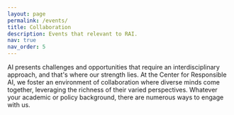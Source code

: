 ```yaml
---
layout: page
permalink: /events/
title: Collaboration
description: Events that relevant to RAI.
nav: true
nav_order: 5
---
```


<div id="banner-other" style="background-image: url('{{ "/assets/img/banner/M2-banner.png" | relative_url }}');"></div>

AI presents challenges and opportunities that require an interdisciplinary approach, and that's where our strength lies. At the Center for Responsible AI, we foster an environment of collaboration where diverse minds come together, leveraging the richness of their varied perspectives. Whatever your academic or policy background, there are numerous ways to engage with us. 
